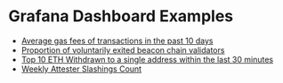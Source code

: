 # Grafana Dashboard Examples

* [Average gas fees of transactions in the past 10 days](https://sevenannn.grafana.net/d/bcf5f125-b919-4ba3-82b1-822c433551ef/average-gas-fees-of-transactions-in-the-past-10-days?from=1689461710298\&to=1690325710298\&orgId=1)
* [Proportion of voluntarily exited beacon chain validators](https://sevenannn.grafana.net/d/cd74e053-3010-4727-a87e-77f1f2d41a24/proportion-of-voluntarily-exited-beacon-chain-validators?orgId=1\&from=1690304170756\&to=1690325770756)
* [Top 10 ETH Withdrawn to a single address within the last 30 minutes](https://sevenannn.grafana.net/d/c03c0374-cb16-44a3-9e46-4520e10255b9/top-10-eth-withdrawn-to-a-single-address-within-the-last-30-minutes?orgId=1\&from=1690305995717\&to=1690327595717)
* [Weekly Attester Slashings Count](https://sevenannn.grafana.net/d/bf3d116a-9ede-4d6c-bdfd-94c4d9be2cac/weekly-attester-slashings-count?orgId=1\&from=1606694400000\&to=1689552000000)
